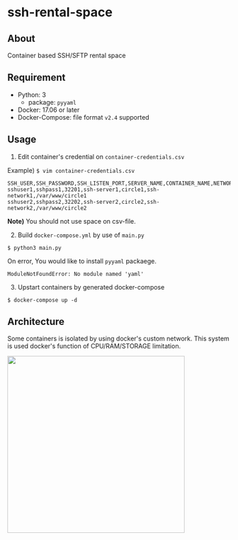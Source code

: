 # ssh-rental-space

## About

Container based SSH/SFTP rental space

## Requirement

- Python: 3
  - package: `pyyaml`
- Docker: 17.06 or later
- Docker-Compose: file format `v2.4` supported

## Usage

1. Edit container's credential on `container-credentials.csv`

Example) `$ vim container-credentials.csv`

```
SSH_USER,SSH_PASSWORD,SSH_LISTEN_PORT,SERVER_NAME,CONTAINER_NAME,NETWORK_NAME,HOST_VOLUME_PATH
sshuser1,sshpass1,32201,ssh-server1,circle1,ssh-network1,/var/www/circle1
sshuser2,sshpass2,32202,ssh-server2,circle2,ssh-network2,/var/www/circle2
```

**Note)** You should not use space on csv-file.

2. Build `docker-compose.yml` by use of `main.py`

```
$ python3 main.py
```

On error, You would like to install `pyyaml` packaege.
```
ModuleNotFoundError: No module named 'yaml'
```

3. Upstart containers by generated docker-compose

```
$ docker-compose up -d
```

<!--

## 概要

- [x] sftp/scpでのファイルアップロード環境をユーザごとに提供
- [x] 認証情報(SSHホスト, SSHポート, SSHパスワード)はユーザごとに異なる
- [x] syslogコンテナによりSSHDのログを一括管理
- [x] VolumeマウントでWebサーバのドキュメントルートをコンテナの特定パスに割当
- [x] コンテナ同士の通信制限
- [x] コンテナのリソース(RAM, CPU)を制限

-->

## Architecture

Some containers is isolated by using docker's custom network. This system is used docker's function of CPU/RAM/STORAGE limitation. 

<img src="https://i.imgur.com/I83bTc8.png" width="400">
